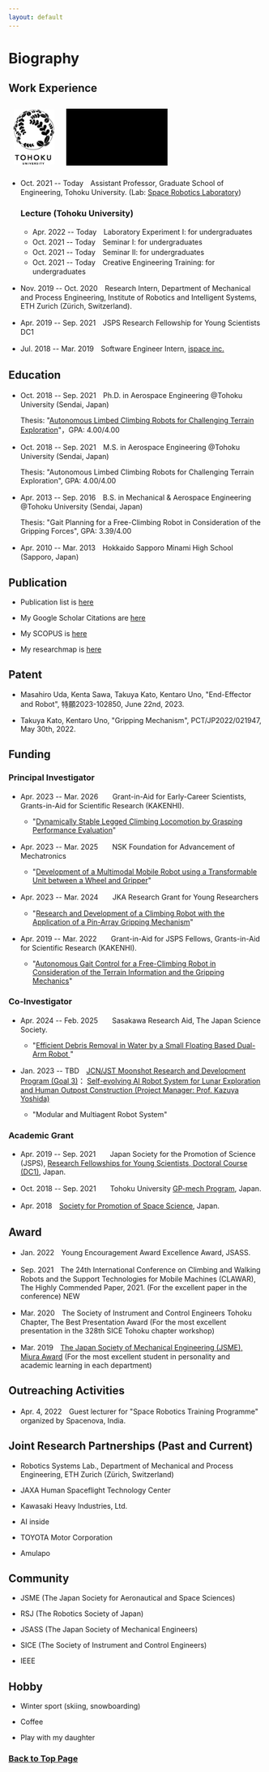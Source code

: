 ```yaml
---
layout: default
---
```


# Biography

## Work Experience

<!-- <img src="assets/img/srl.png" width="120"> -->
<a href="https://www.tohoku.ac.jp/en/" target="_blank"><img src="assets/img/Toh_E_L_P_K.gif" width="80" alt="Tohoku Univ logo" border="0" align="center" hspace="10" vspace="10"></a>
<a href="http://www.astro.mech.tohoku.ac.jp/e/index.html" target="_blank"><img src="assets/img/srl.gif" width="200" alt="SRL motion logo" border="0" align="center" hspace="10" vspace="10"></a>


* Oct. 2021 -- Today　Assistant Professor, Graduate School of Engineering, Tohoku University. (Lab: <a href="http://www.astro.mech.tohoku.ac.jp/e/index.html" target="_blank">Space Robotics Laboratory</a>)

  ### Lecture (Tohoku University)
  - Apr. 2022 -- Today　Laboratory Experiment I: for undergraduates
  - Oct. 2021 -- Today　Seminar I: for undergraduates
  - Oct. 2021 -- Today　Seminar II: for undergraduates 
  - Oct. 2021 -- Today　Creative Engineering Training: for undergraduates


* Nov. 2019 -- Oct. 2020　Research Intern, Department of Mechanical and Process Engineering, Institute of Robotics and Intelligent Systems, ETH Zurich (Zürich, Switzerland).

* Apr. 2019 -- Sep. 2021　JSPS Research Fellowship for Young Scientists DC1

* Jul. 2018 -- Mar. 2019　Software Engineer Intern, <a href="https://ispace-inc.com" target="_blank">ispace inc.</a>

## Education

* Oct. 2018 -- Sep. 2021　Ph.D. in Aerospace Engineering @Tohoku University (Sendai, Japan)
  
  Thesis: "<a href="https://cir.nii.ac.jp/crid/1110578372205136000" target="_blank">Autonomous Limbed Climbing Robots for Challenging Terrain Exploration</a>"，GPA: 4.00/4.00

* Oct. 2018 -- Sep. 2021　M.S. in Aerospace Engineering @Tohoku University (Sendai, Japan)
  
  Thesis: "Autonomous Limbed Climbing Robots for Challenging Terrain Exploration", GPA: 4.00/4.00

* Apr. 2013 -- Sep. 2016　B.S. in Mechanical & Aerospace Engineering @Tohoku University (Sendai, Japan)

  Thesis: "Gait Planning for a Free-Climbing Robot in Consideration of the Gripping Forces", GPA: 3.39/4.00

* Apr. 2010 -- Mar. 2013　Hokkaido Sapporo Minami High School (Sapporo, Japan)

## Publication

* Publication list is <a href="pub.html" target="_blank">here</a>

* My Google Scholar Citations are <a href="https://scholar.google.com/citations?view_op=list_works&hl=ja&user=kiw1NAUAAAAJ" target="_blank">here</a>

* My SCOPUS is <a href="https://www.scopus.com/authid/detail.uri?authorId=57208746798" target="_blank">here</a>

* My researchmap is <a href="https://researchmap.jp/unoken" target="_blank">here</a>

## Patent

* Masahiro Uda, Kenta Sawa, Takuya Kato, Kentaro Uno, "End-Effector and Robot", 特願2023-102850, June 22nd, 2023.

* Takuya Kato, Kentaro Uno, "Gripping Mechanism", PCT/JP2022/021947, May 30th, 2022.

## Funding

### Principal Investigator

* Apr. 2023 -- Mar. 2026　　Grant-in-Aid for Early-Career Scientists, Grants-in-Aid for Scientific Research (KAKENHI).

  - "<a href="https://kaken.nii.ac.jp/en/grant/KAKENHI-PROJECT-23K13281/" target="_blank">Dynamically Stable Legged Climbing Locomotion by Grasping Performance Evaluation</a>"

* Apr. 2023 -- Mar. 2025　　NSK Foundation for Advancement of Mechatronics
  
  - "<a href="http://www.nskfam.or.jp/objperson/2022d_develop.html" target="_blank">Development of a Multimodal Mobile Robot using a Transformable Unit between a Wheel and Gripper</a>"

* Apr. 2023 -- Mar. 2024　　JKA Research Grant for Young Researchers

  - "<a href="https://hojo.keirin-autorace.or.jp/about/list/kikai/2023/index.html" target="_blank">Research and Development of a Climbing Robot with the Application of a Pin-Array Gripping Mechanism</a>"

* Apr. 2019 -- Mar. 2022　　Grant-in-Aid for JSPS Fellows, Grants-in-Aid for Scientific Research (KAKENHI).
  
  - "<a href="https://kaken.nii.ac.jp/en/grant/KAKENHI-PROJECT-19J20685/" target="_blank">Autonomous Gait Control for a Free-Climbing Robot in Consideration of the Terrain Information and the Gripping Mechanics</a>"

### Co-Investigator

* Apr. 2024 -- Feb. 2025　　Sasakawa Research Aid, The Japan Science Society.

    - "<a href="_blank" target="_blank">Efficient Debris Removal in Water by a Small Floating Based Dual-Arm Robot </a>"

* Jan. 2023 -- TBD　<a href="https://www.jst.go.jp/moonshot/en/program/goal3/" target="_blank">JCN/JST Moonshot Research and Development Program (Goal 3)</a>：
<a href="https://www.jst.go.jp/moonshot/program/goal3/3B_yoshida.html" target="_blank">Self-evolving AI Robot System for Lunar Exploration and Human Outpost Construction (Project Manager: Prof. Kazuya Yoshida) </a> 
    - "Modular and Multiagent Robot System"

### Academic Grant

* Apr. 2019 -- Sep. 2021　　Japan Society for the Promotion of Science (JSPS), <a href="https://www.jsps.go.jp/english/e-pd/" target="_blank">Research Fellowships for Young Scientists, Doctoral Course (DC1)</a>, Japan.

* Oct. 2018 -- Sep. 2021　　Tohoku University <a href="http://gp-mech.tohoku.ac.jp/" target="_blank">GP-mech Program</a>, Japan.

* Apr. 2018　<a href="http://www.spss.or.jp/support/ryohi.html" target="_blank">Society for Promotion of Space Science</a>, Japan.

## Award

* Jan. 2022　Young Encouragement Award Excellence Award, JSASS.
<!-- （第65回宇宙科学技術連合講演会において） -->

* Sep. 2021　The 24th International Conference on Climbing and Walking Robots and the Support Technologies for Mobile Machines (CLAWAR), The Highly Commended Paper, 2021. (For the excellent paper in the conference) NEW

* Mar. 2020　The Society of Instrument and Control Engineers Tohoku Chapter, The Best
	Presentation Award (For the most excellent presentation in the 328th SICE Tohoku chapter workshop)

* Mar. 2019　<a href="https://www.jsme.or.jp/event_project/award/miura-award" target="_blank">The Japan Society of Mechanical Engineering (JSME), Miura Award</a> (For the most excellent student in personality and academic learning in each department)

<!-- ## メディア出演・掲載など

* 2021年04月20日【TV出演】東北大　世界をリードする宇宙研究　月面探査ロボット＆帰還型人工衛星開発，チャージ！（khb東日本放送）．

* 2021年02月25日【TV出演】ミヤギ news every. (ミヤギテレビ)．（月面探査ロッククライミングロボットの研究開発を紹介）

* 2021年11月21日【新聞掲載】[未来をつくる科学の力（１）宇宙探査ロボット開発，河北新報社　こども新聞](https://kahoku.news/articles/20211122khn000012.html)．

* 2021年02月26日【Webメディア出演】 [東北大学 「震災 10年の知と未来事業」による第４回オンラインシンポジウム「探究と生きる」](https://www.youtube.com/watch?v=aUklRM_V4x8)，東北大学．（ドキュメンタリー 内にて研究プロジェクト紹介）

* 2017年08月27日【雑誌掲載】日本の大学における早期卒業制度に関して体験をもとに紹介，[朝日新聞出版AERA](https://dot.asahi.com/aera/2017082400063.html?page=1)．

* 2017年03月01日【TV出演】1億人の大質問！？笑ってコラえて！（日本テレビ）．（月面探査ローバーの研究開発を紹介） -->


## Outreaching Activities

* Apr. 4, 2022　Guest lecturer for "Space Robotics Training Programme" organized by Spacenova, India.

<!-- * 2022年01月25日　札幌市立中央中学校　総合的な学習の時間（学外講師として授業参加） -->

## Joint Research Partnerships (Past and Current)

* Robotics Systems Lab., Department of Mechanical and Process Engineering, ETH Zurich (Zürich, Switzerland)

* JAXA Human Spaceflight Technology Center

* Kawasaki Heavy Industries, Ltd.

* AI inside

* TOYOTA Motor Corporation

* Amulapo

## Community

* JSME (The Japan Society for Aeronautical and Space Sciences)

* RSJ (The Robotics Society of Japan)

* JSASS (The Japan Society of Mechanical Engineers)

* SICE (The Society of Instrument and Control Engineers)

* IEEE

## Hobby

* Winter sport (skiing, snowboarding)

* Coffee

* Play with my daughter

### [Back to Top Page](./)
